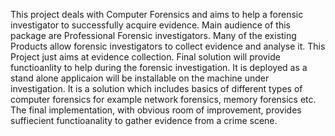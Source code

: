 This project deals with Computer Forensics and aims to help a forensic investigator to
successfully acquire evidence. Main audience of this package are Professional Forensic
investigators.
Many of the existing Products allow forensic investigators to collect evidence and analyse it. This
Project just aims at evidence collection. Final solution will provide functioanlity to help during
the forensic investigation. It is deployed as a stand alone applicaion will be installable on the
machine under investigation. It is a solution which includes basics of different types of computer
forensics for example network forensics, memory forensics etc.
The final implementation, with obvious room of improvement, provides suffiecient
functioanality to gather evidence from a crime scene.